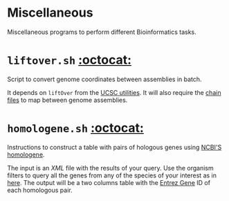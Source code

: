 Miscellaneous
=============

Miscellaneous programs to perform different Bioinformatics tasks.


# `liftover.sh` [:octocat:](https://github.com/mscastillo/Miscellaneous/blob/master/liftover.sh)

Script to convert genome coordinates between assemblies in batch.

It depends on `liftOver` from the [UCSC utilities](http://hgdownload.soe.ucsc.edu/admin/exe/). It  will also require the [chain files](http://hgdownload.cse.ucsc.edu/downloads.html) to map between genome assemblies.


# `homologene.sh` [:octocat:](https://github.com/mscastillo/Miscellaneous/blob/master/homologene.sh)

Instructions to construct a table with pairs of hologous genes using [NCBI'S homologene](http://www.ncbi.nlm.nih.gov/homologene).

The input is an *XML* file with the results of your query. Use the organism filters to query all the genes from any of the species of your interest as in [here](http://www.ncbi.nlm.nih.gov/homologene/?term=(%22Mus+musculus%22%5BOrganism%5D+OR+%22Homo+sapiens%22%5BOrganism%5D)). The output will be a two columns table with the [Entrez Gene](http://www.ncbi.nlm.nih.gov/pmc/articles/PMC3013746/) ID of each homologous pair.
